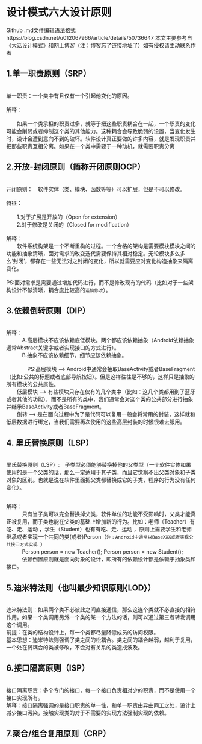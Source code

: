 # 设计模式六大设计原则

Github .md文件编辑语法格式https://blog.csdn.net/u012067966/article/details/50736647
本文主要参考自《大话设计模式》和网上博客（注：博客忘了链接地址了）如有侵权请主动联系作者

## 1.单一职责原则（SRP）
</br>单一职责：一个类中有且仅有一个引起他变化的原因。  
</br>解释：  
</br>　　如果一个类承担的职责过多，就等于把这些职责耦合在一起，一个职责的变化可能会削弱或者抑制这个类的其他能力。这种耦合会导致脆弱的设置，当变化发生时，设计会遭到意向不到的破坏。软件设计真正要做的许多内容，就是发现职责并把那些职责互相分离。如果在一个类中需要于一种动机，就需要职责分离
  
  
## 2.开放-封闭原则（简称开闭原则OCP）
</br>开闭原则：　软件实体（类、模块、函数等等）可以扩展，但是不可以修改。  
</br>特征：  
</br>　　1.对于扩展是开放的（Open for extension）
</br>　　2.对于修改是关闭的（Closed for modification）  
</br> 解释：
</br>　　软件系统构架是一个不断重构的过程。一个合格的架构是需要模块模块之间的功能和抽象清晰，面对需求的改变迭代需要保持其相对稳定。无论模块多么多么‘封闭’，都存在一些无法对之封闭的变化，所以就需要应对变化构造抽象来隔离变化。  
</br>PS:面对需求是需要通过增加代码进行，而不是修改现有的代码（比如对于一些架构设计不够清晰，耦合度比较高的`谨慎修改`）。

## 3.依赖倒转原则（DIP）
</br> 解释：
</br>　　　A.高层模块不应该依赖底低模块。两个都应该依赖抽象（Android依赖抽象通常Abstract关键字或者实现接口的方式进行）。
</br>　　　B.抽象不应该依赖细节。细节应该依赖抽象。   
</br>　　　　PS:高层模块 --> Android中通常会抽取BaseActivity或者BaseFragment（比如:公共的标题或者底部导航按钮）。但是这样往往是不够的，这样只是抽象的所有模块的公共属性。
  </br>　　低层模块 --> 有些模块只存在仅有的几个类中（比如：这几个类都用到了蓝牙或者其他的功能），而不是所有的类中，我们通常会对这个类的公共部分进行抽象并继承BaseActivity或者BaseFragment。
</br>　　倒转 --> 是在面向过程中为了是代码可以复用一般会将常用的封装，这样就和低层数据进行绑定，当我们需要再次使用的这些高层封装的时候很难去服用。
## 4. 里氏替换原则（LSP）
</br>里氏替换原则（LSP）:　子类型必须能够替换掉他的父类型（一个软件实体如果使用的是一个父类的话，那么一定适用于其子类，而且它觉察不出父类对象和子类对象的区别。也就是说在软件里面把父类都替换成它的子类，程序的行为没有任何变化）。

</br> 解释：
</br>　　　只有当子类可以完全替换掉父类，软件单位的功能不受影响时，父类才能真正被复用，而子类也能在父类的基础上增加新的行为。比如：老师（Teacher）有吃、走、运动 ，学生（Student）也有有吃、走、运动 ，原则上需要学生和老师继承或者实现一个共同的类(或者)Person（`注：Android中通常以BaseXXX或者实现公共接口方式实现 `）
</br>　　　Person person = new Teacher(); Person person = new Student();
</br>　　　依赖倒置原则就是面向对象的设计，即所有的依赖设计都是依赖于抽象类和接口。

## 5.迪米特法则（也叫最少知识原则{LOD}）
</br>   迪米特法则：如果两个类不必彼此之间直接通信，那么这连个类就不必直接的相符作用。如果一个类调用另外一个类的某一个方法的话，则可以通过第三者转发调用这个调用。 
</br>      前提：在类的结构设计上，每一个类都尽量降低成员的访问权限。
</br>      基本思想：迪米特法则强调了类之间的松耦合。类之间的耦合越弱，越利于复用，一个处在弱耦合的类被修改，不会对有关系的类造成波及。
## 6.接口隔离原则（ISP）
</br>   接口隔离职责：多个专门的接口，每一个接口负责相对少的职责，而不是使用一个接口实现所有。
</br>      解释：接口隔离强调的是接口职责的单一性，和单一职责由异曲同工之处，设计上减少接口污染，接触实现类的对于不需要的实现方法强制实现的依赖。

## 7.聚合/组合复用原则（CRP）
